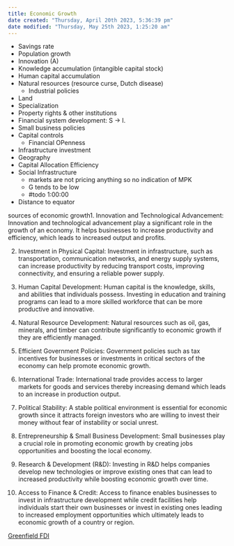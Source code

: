 ```yaml
---
title: Economic Growth
date created: "Thursday, April 20th 2023, 5:36:39 pm"
date modified: "Thursday, May 25th 2023, 1:25:20 am"
---
```


* Savings rate
* Population growth
* Innovation (A)
* Knowledge accumulation (intangible capital stock)
* Human capital accumulation
* Natural resources (resource curse, Dutch disease)
  * Industrial policies
* Land
* Specialization
* Property rights & other institutions
* Financial system development: S -> I.
* Small business policies
* Capital controls
  * Financial OPenness
* Infrastructure investment
* Geography
* Capital Allocation Efficiency
* Social Infrastructure
  * markets are not pricing anything so no indication of MPK
  * G tends to be low
  * \#todo 1:00:00
* Distance to equator

sources of economic growth1. Innovation and Technological Advancement: Innovation and technological advancement play a significant role in the growth of an economy. It helps businesses to increase productivity and efficiency, which leads to increased output and profits.

2. Investment in Physical Capital: Investment in infrastructure, such as transportation, communication networks, and energy supply systems, can increase productivity by reducing transport costs, improving connectivity, and ensuring a reliable power supply.

2. Human Capital Development: Human capital is the knowledge, skills, and abilities that individuals possess. Investing in education and training programs can lead to a more skilled workforce that can be more productive and innovative.

2. Natural Resource Development: Natural resources such as oil, gas, minerals, and timber can contribute significantly to economic growth if they are efficiently managed.

2. Efficient Government Policies: Government policies such as tax incentives for businesses or investments in critical sectors of the economy can help promote economic growth.

2. International Trade: International trade provides access to larger markets for goods and services thereby increasing demand which leads to an increase in production output.

2. Political Stability: A stable political environment is essential for economic growth since it attracts foreign investors who are willing to invest their money without fear of instability or social unrest.

2. Entrepreneurship & Small Business Development: Small businesses play a crucial role in promoting economic growth by creating jobs opportunities and boosting the local economy. 

2. Research & Development (R&D): Investing in R&D helps companies develop new technologies or improve existing ones that can lead to increased productivity while boosting economic growth over time.

2. Access to Finance & Credit: Access to finance enables businesses to invest in infrastructure development while credit facilities help individuals start their own businesses or invest in existing ones leading to increased employment opportunities which ultimately leads to economic growth of a country or region.

[Greenfield FDI](Greenfield%20FDI.md)
